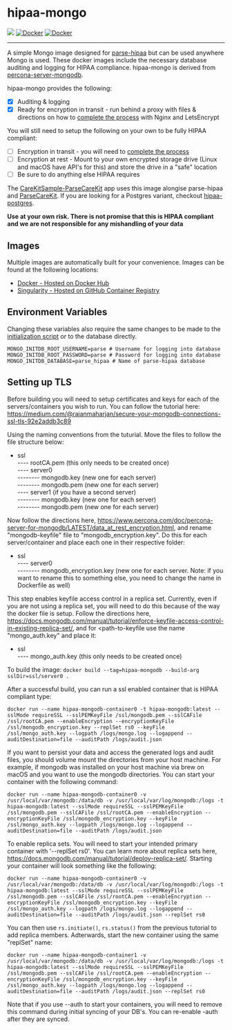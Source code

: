 # hipaa-mongo
 
[![](https://dockeri.co/image/netreconlab/hipaa-mongo)](https://hub.docker.com/r/netreconlab/hipaa-mongo)
[![Docker](https://github.com/netreconlab/hipaa-mongo/actions/workflows/build.yml/badge.svg)](https://github.com/netreconlab/hipaa-mongo/actions/workflows/build.yml)
[![Docker](https://github.com/netreconlab/hipaa-mongo/actions/workflows/release.yml/badge.svg)](https://github.com/netreconlab/hipaa-mongo/actions/workflows/release.yml)

---

A simple Mongo image designed for [parse-hipaa](https://github.com/netreconlab/parse-hipaa) but can be used anywhere Mongo is used. These docker images include the necessary database auditing and logging for HIPAA compliance. hipaa-mongo is derived from [percona-server-mongodb](https://hub.docker.com/r/percona/percona-server-mongodb/).

hipaa-mongo provides the following:
- [x] Auditing & logging
- [x] Ready for encryption in transit - run behind a proxy with files & directions on how to [complete the process](https://github.com/netreconlab/parse-hipaa#deploying-on-a-real-system) with Nginx and LetsEncrypt 

You will still need to setup the following on your own to be fully HIPAA compliant:

- [ ] Encryption in transit - you will need to [complete the process](https://github.com/netreconlab/parse-hipaa#deploying-on-a-real-system)
- [ ] Encryption at rest - Mount to your own encrypted storage drive (Linux and macOS have API's for this) and store the drive in a "safe" location
- [ ] Be sure to do anything else HIPAA requires

The [CareKitSample-ParseCareKit](https://github.com/netreconlab/CareKitSample-ParseCareKit) app uses this image alongise parse-hipaa and [ParseCareKit](https://github.com/netreconlab/ParseCareKit). If you are looking for a Postgres variant, checkout [hipaa-postgres](https://github.com/netreconlab/hipaa-postgres).

**Use at your own risk. There is not promise that this is HIPAA compliant and we are not responsible for any mishandling of your data**

## Images
Multiple images are automatically built for your convenience. Images can be found at the following locations:
- [Docker - Hosted on Docker Hub](https://hub.docker.com/r/netreconlab/hipaa-mongo)
- [Singularity - Hosted on GitHub Container Registry](https://github.com/netreconlab/hipaa-postgres/pkgs/container/hipaa-mongo)

## Environment Variables

Changing these variables also require the same changes to be made to the [initialization script](https://github.com/netreconlab/hipaa-mongo/blob/8997d535a105c839c014644f53102b33bcb9cc5d/scripts/mongo-init.js#L3-L4) or to the database directly.

```
MONGO_INITDB_ROOT_USERNAME=parse # Username for logging into database
MONGO_INITDB_ROOT_PASSWORD=parse # Password for logging into database
MONGO_INITDB_DATABASE=parse_hipaa # Name of parse-hipaa database
```

## Setting up TLS

Before building you will need to setup certificates and keys for each of the servers/containers you wish to run. You can follow the tutorial here: https://medium.com/@rajanmaharjan/secure-your-mongodb-connections-ssl-tls-92e2addb3c89

Using the naming conventions from the tuturial. Move the files to follow the file structure below:

- ssl<br />
---- rootCA.pem (this only needs to be created once)<br />
---- server0<br />
-------- mongodb.key (new one for each server)<br />
-------- mongodb.pem (new one for each server)<br />
---- server1 (if you have a second server)<br />
-------- mongodb.key (new one for each server)<br />
-------- mongodb.pem (new one for each server)<br />

Now follow the directions here, https://www.percona.com/doc/percona-server-for-mongodb/LATEST/data_at_rest_encryption.html, and rename "mongodb-keyfile" file to "mongodb_encryption.key". Do this for each server/container and place each one in their respective folder:

- ssl<br />
---- server0<br />
-------- mongodb_encryption.key (new one for each server. Note: if you want to rename this to something else, you need to change the name in Dockerfile as well)<br />

This step enables keyfile access control in a replica set. Currently, even if you are not using a replica set, you will need to do this because of the way the docker file is setup. Follow the directions here, https://docs.mongodb.com/manual/tutorial/enforce-keyfile-access-control-in-existing-replica-set/, and for <path-to-keyfile use the name "mongo_auth.key" and place it:

- ssl<br />
---- mongo_auth.key (this only needs to be created once)<br />

To build the image:
`docker build --tag=hipaa-mongodb --build-arg sslDir=ssl/server0 .`

After a successful build, you can run a ssl enabled container that is HIPAA compliant type:

`docker run --name hipaa-mongodb-container0 -t hipaa-mongodb:latest --sslMode requireSSL --sslPEMKeyFile /ssl/mongodb.pem --sslCAFile /ssl/rootCA.pem --enableEncryption --encryptionKeyFile /ssl/mongodb_encryption.key --replSet rs0 --keyFile /ssl/mongo_auth.key --logpath /logs/mongo.log --logappend --auditDestination=file --auditPath /logs/audit.json`

If you want to persist your data and access the generated logs and audit files, you should volume mount the directories from your host machine. For example, if mongodb was installed on your host machine via brew on macOS and you want to use the mongodb directories. You can start your container with the following command:

`docker run --name hipaa-mongodb-container0 -v /usr/local/var/mongodb:/data/db -v /usr/local/var/log/mongodb:/logs -t hipaa-mongodb:latest --sslMode requireSSL --sslPEMKeyFile /ssl/mongodb.pem --sslCAFile /ssl/rootCA.pem --enableEncryption --encryptionKeyFile /ssl/mongodb_encryption.key --keyFile /ssl/mongo_auth.key --logpath /logs/mongo.log --logappend --auditDestination=file --auditPath /logs/audit.json`

To enable replica sets. You will need to start your intended primary container with '--replSet rs0'. You can learn more about replica sets here, https://docs.mongodb.com/manual/tutorial/deploy-replica-set/. Starting your container will look something like the following:

`docker run --name hipaa-mongodb-container0 -v /usr/local/var/mongodb:/data/db -v /usr/local/var/log/mongodb:/logs -t hipaa-mongodb:latest --sslMode requireSSL --sslPEMKeyFile /ssl/mongodb.pem --sslCAFile /ssl/rootCA.pem --enableEncryption --encryptionKeyFile /ssl/mongodb_encryption.key --keyFile /ssl/mongo_auth.key --logpath /logs/mongo.log --logappend --auditDestination=file --auditPath /logs/audit.json --replSet rs0`

You can then use `rs.initiate()`, `rs.status()` from the previous tutorial to add replica members. Adterwards, start the new container using the same "replSet" name:

`docker run --name hipaa-mongodb-container1 -v /usr/local/var/mongodb:/data/db -v /usr/local/var/log/mongodb:/logs -t hipaa-mongodb:latest --sslMode requireSSL --sslPEMKeyFile /ssl/mongodb.pem --sslCAFile /ssl/rootCA.pem --enableEncryption --encryptionKeyFile /ssl/mongodb_encryption.key --keyFile /ssl/mongo_auth.key --logpath /logs/mongo.log --logappend --auditDestination=file --auditPath /logs/audit.json --replSet rs0`

Note that if you use --auth to start your containers, you will need to remove this command during initial syncing of your DB's. You can re-enable -auth after they are synced.  

